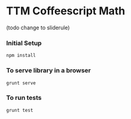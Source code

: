 # TTM Coffeescript Math

(todo change to sliderule)
### Initial Setup

    npm install

### To serve library in a browser

    grunt serve


### To run tests

    grunt test



